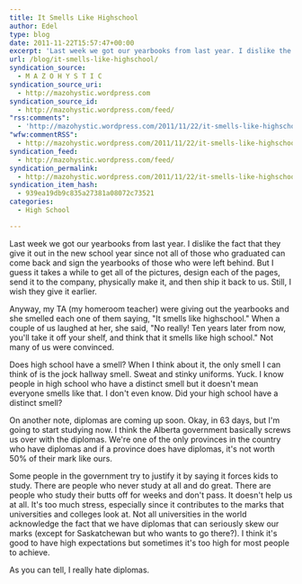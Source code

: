 ```yaml
---
title: It Smells Like Highschool
author: Edel
type: blog
date: 2011-11-22T15:57:47+00:00
excerpt: 'Last week we got our yearbooks from last year. I dislike the fact that they give it out in the new school year since not all of those who graduated can come back and sign the yearbooks of those who were left behind. But I guess it takes a while to get all of the [...]<img alt="" border="0" src="http://stats.wordpress.com/b.gif?host=mazohystic.wordpress.com&amp;blog=29298926&amp;post=10&amp;subd=mazohystic&amp;ref=&amp;feed=1" width="1" height="1" />'
url: /blog/it-smells-like-highschool/
syndication_source:
  - M A Z O H Y S T I C
syndication_source_uri:
  - http://mazohystic.wordpress.com
syndication_source_id:
  - http://mazohystic.wordpress.com/feed/
"rss:comments":
  - 'http://mazohystic.wordpress.com/2011/11/22/it-smells-like-highschool/#comments'
"wfw:commentRSS":
  - http://mazohystic.wordpress.com/2011/11/22/it-smells-like-highschool/feed/
syndication_feed:
  - http://mazohystic.wordpress.com/feed/
syndication_permalink:
  - http://mazohystic.wordpress.com/2011/11/22/it-smells-like-highschool/
syndication_item_hash:
  - 939ea19db9c835a27381a08072c73521
categories:
  - High School

---
```

Last week we got our yearbooks from last year. I dislike the fact that they give it out in the new school year since not all of those who graduated can come back and sign the yearbooks of those who were left behind. But I guess it takes a while to get all of the pictures, design each of the pages, send it to the company, physically make it, and then ship it back to us. Still, I wish they give it earlier.

Anyway, my TA (my homeroom teacher) were giving out the yearbooks and she smelled each one of them saying, "It smells like highschool." When a couple of us laughed at her, she said, "No really! Ten years later from now, you'll take it off your shelf, and think that it smells like high school." Not many of us were convinced.

Does high school have a smell? When I think about it, the only smell I can think of is the jock hallway smell. Sweat and stinky uniforms. Yuck. I know people in high school who have a distinct smell but it doesn't mean everyone smells like that. I don't even know. Did your high school have a distinct smell?

On another note, diplomas are coming up soon. Okay, in 63 days, but I'm going to start studying now. I think the Alberta government basically screws us over with the diplomas. We're one of the only provinces in the country who have diplomas and if a province does have diplomas, it's not worth 50% of their mark like ours.

Some people in the government try to justify it by saying it forces kids to study. There are people who never study at all and do great. There are people who study their butts off for weeks and don't pass. It doesn't help us at all. It's too much stress, especially since it contributes to the marks that universities and colleges look at. Not all universities in the world acknowledge the fact that we have diplomas that can seriously skew our marks (except for Saskatchewan but who wants to go there?). I think it's good to have high expectations but sometimes it's too high for most people to achieve.

As you can tell, I really hate diplomas.


